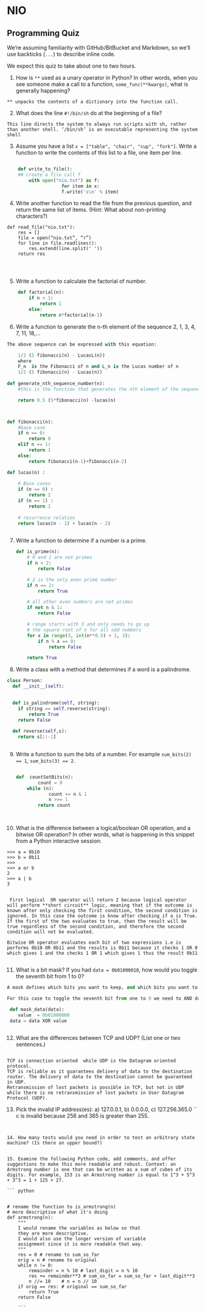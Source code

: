 # NIO


Programming Quiz
----------------

We’re assuming familiarity with GitHub/BitBucket and Markdown, so we’ll use backticks (`...`) to describe inline code.

We expect this quiz to take about one to two hours.


1. How is `**` used as a unary operator in Python? In other words, when you see someone make a call to a function, `some_func(**kwargs)`, what is generally happening?

```
** unpacks the contents of a dictionary into the function call.

```

2. What does the line `#!/bin/sh` do at the beginning of a file?
```
This line directs the system to always run scripts with sh, rather than another shell. ‘/bin/sh’ is an executable representing the system shell
```
3. Assume you have a list `x = ["table", "chair", "cup", "fork"]`. Write a function to write the contents of this list to a file, one item per line.

```python

	def write_to_file():
	## create a file call f
		with open("nio.txt") as f:
            		for item in x:
		        	f.write('s\n' % item)
```


4. Write another function to read the file from the previous question, and return the same list of items. (Hint: What about non-printing characters?)
```
def read_file("nio.txt"):
	res = []
	file = open(“nio.txt”, “r”) 
 	for line in file.readlines():
		res.extend(line.split(' '))
	return res
   	



```

5. Write a function to calculate the factorial of number.
``` python
	def factorial(n):
		if n < 1:
			return 1
		else:
			return n*factorial(n-1)
```


6. Write a function to generate the n-th element of the sequence 2, 1, 3, 4, 7, 11, 18,...

``` python
The above sequence can be expressed with this equation:

	1/2 (5 fibonacci(n) - LucasL(n))
	where 
	F_n  is the Fibonacci of n and L_n is the Lucas number of n 		
	1/2 (5 fibonacci(n) - Lucas(n)) 
			
def generate_nth_sequence_number(n):
	#this is the function that generates the nth element of the sequence using fibonacci sequence and lucas sequence

	return 0.5 (5*fibonacci(n) -lucas(n)



def fibonacci(n):
	#base case
    if n == 0: 
    	return 0
    elif n == 1: 
    	return 1
    else: 
    	return fibonacci(n-1)+fibonacci(n-2)	

def lucas(n) : 
      
    # Base cases  
    if (n == 0) : 
        return 2
    if (n == 1) : 
        return 1
  
    # recurrence relation  
    return lucas(n - 1) + lucas(n - 2) 
    
```


7. Write a function to determine if a number is a prime.
	``` python
	def is_prime(n):
	    # 0 and 1 are not primes
	    if n < 2:
	        return False

	    # 2 is the only even prime number
	    if n == 2:
	        return True

	    # all other even numbers are not primes
	    if not n & 1:
	        return False

	    # range starts with 3 and only needs to go up
	    # the square root of n for all odd numbers
	    for x in range(3, int(n**0.5) + 1, 2):
	        if n % x == 0:
	            return False

	    return True
	```


8. Write a class with a method that determines if a word is a palindrome.
``` python
class Person:
  def __init__(self):
   

  def is_palindrome(self, string):
  	if string == self.reverse(string):
		return True
	return False
	
  def reverse(self,s):
  	return s[::-1]
  	
  ```



9. Write a function to sum the bits of a number. For example `sum_bits(2) == 1`, `sum_bits(3) == 2`.
	``` python 
	
	def  countSetBits(n): 
    		count = 0
   	 	while (n): 
        		count += n & 1
       			n >>= 1
    		return count 
  
	
	
	
	```

10. What is the difference between a logical/boolean OR operation, and a bitwise OR operation? In other words, what is happening in this snippet from a Python interactive session:
```
>>> a = 0b10
>>> b = 0b11
>>>
>>> a or b
2
>>> a | b
3


 First logical  OR operator will return 2 because logical operator will perform **short circuit** logic, meaning that if the outcome is known after only checking the first condition, the second condition is ignored. In this case the outcome is know after checking if a is True. If the first of the two evaluates to true, then the result will be true regardless of the second condition, and therefore the second condition will not be evaluated.
 
Bitwise OR operator evaluates each bit of two expressions i.e is performs 0b10 OR 0b11 and the results is 0b11 because it checks 1 OR 0 which gives 1 and the checks 1 OR 1 which gives 1 thus the result 0b11


````


11. What is a bit mask? If you had `data = 0b01000010`, how would you toggle the seventh bit from 1 to 0?

```  python
A mask defines which bits you want to keep, and which bits you want to clear. This is done by applying a mask value with bitwise operations - AND, OR and XOR. 

For this case to toggle the seventh bit from one to 0 we need to AND data with a value with a 0 on the sevent 0.

 def mask_data(data):
 	value  = 0b01000000
 data = data XOR value
 

```

12. What are the differences between TCP and UDP? (List one or two sentences.)

```
                                          
TCP is connection oriented  while UDP is the Datagram oriented protocol.  
TCP is reliable as it guarantees delivery of data to the destination router. The delivery of data to the destination cannot be guaranteed in UDP. 
Retransmission of lost packets is possible in TCP, but not in UDP while there is no retransmission of lost packets in User Datagram Protocol (UDP).

```


13. Pick the invalid IP address(es): a) 127.0.0.1,  b) 0.0.0.0,  c) 127.256.365.0
``	
c is invalid because 256 and 365 is greater than 255.

```


14. How many tests would you need in order to test an arbitrary state machine? (Is there an upper bound?)


15. Examine the following Python code, add comments, and offer suggestions to make this more readable and robust. Context: an Armstrong number is one that can be written as a sum of cubes of its digits. For example, 153 is an Armstrong number is equal to 1^3 + 5^3 + 3^3 = 1 + 125 + 27.

``` python


# rename the function to is_armstrong(n)
# more descriptive of what it's doing
def armstrong(n):
	"""
	I would rename the variables as below so that
	they are more descriptive.
	I would also use the longer version of variable
	assignment since it is more readable that way.
	"""
    res = 0 # rename to sum_so_far 
    orig = n # rename to original
    while n != 0:
        remainder = n % 10 # last_digit = n % 10
        res += remainder**3 # sum_so_far = sum_so_far + last_digit**3
        n //= 10	# n = n // 10
    if orig == res: # original == sum_so_far
        return True
    return False
    
    ```
